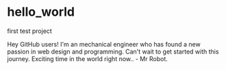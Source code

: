 # hello_world

first test project

Hey GitHub users! I'm an mechanical engineer who has found a new passion in web design and programming. Can't wait to get started with this journey. Exciting time in the world right now.. - Mr Robot.
